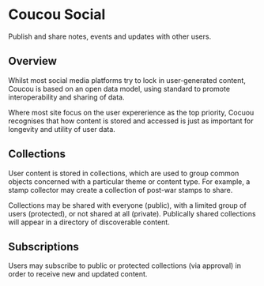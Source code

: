 # Coucou Social

Publish and share notes, events and updates with other users.

## Overview

Whilst most social media platforms try to lock in user-generated content, Coucou is based on an open
data model, using standard to promote interoperability and sharing of data.

Where most site focus on the user expererience as the top priority, Cocuou recognises that how content
is stored and accessed is just as important for longevity and utility of user data.

## Collections

User content is stored in collections, which are used to group common objects concerned with a particular
theme or content type. For example, a stamp collector may create a collection of post-war stamps to share.

Collections may be shared with everyone (public), with a limited group of users (protected), or not shared 
at all (private). Publically shared collections will appear in a directory of discoverable content.

## Subscriptions

Users may subscribe to public or protected collections (via approval) in order to receive new and updated
content.
